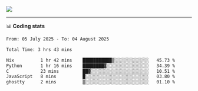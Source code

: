 <picture>
  <source
  srcset="https://github-readme-stats.vercel.app/api?username=sant0s12&show_icons=true&theme=dark"
  media="(prefers-color-scheme: dark)"
  />
  <source
  srcset="https://github-readme-stats.vercel.app/api?username=sant0s12&show_icons=true"
  media="(prefers-color-scheme: light)"
  />
  <img src="https://github-readme-stats.vercel.app/api?username=sant0s12&show_icons=true" />
</picture>

---

📊 **Coding stats**

<!--START_SECTION:waka-->

```txt
From: 05 July 2025 - To: 04 August 2025

Total Time: 3 hrs 43 mins

Nix          1 hr 42 mins    ███████████▒░░░░░░░░░░░░░   45.73 %
Python       1 hr 16 mins    ████████▓░░░░░░░░░░░░░░░░   34.39 %
C            23 mins         ██▓░░░░░░░░░░░░░░░░░░░░░░   10.51 %
JavaScript   8 mins          █░░░░░░░░░░░░░░░░░░░░░░░░   03.80 %
ghostty      2 mins          ▒░░░░░░░░░░░░░░░░░░░░░░░░   01.10 %
```

<!--END_SECTION:waka-->
